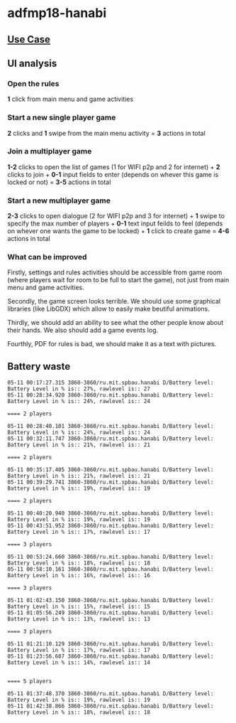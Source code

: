 # adfmp18-hanabi

## [Use Case](https://docs.google.com/document/d/1q9iMniDn_P9BYeRMWgg-3JFajvIzjrDRyh-nXqjIYyw/edit)

## UI analysis

### Open the rules

**1** click from main menu and game activities

### Start a new single player game

**2** clicks and **1** swipe from the main menu activity = **3** actions in total

### Join a multiplayer game

**1-2** clicks to open the list of games (1 for WIFI p2p and 2 for internet) + **2** clicks to join + **0-1** input fields to enter (depends on whever this game is locked or not) = **3-5** actions in total

### Start a new multiplayer game

**2-3** clicks to open dialogue (2 for WIFI p2p and 3 for internet) + **1** swipe to specify the max number of players + **0-1** text input feilds to feel (depends on whever one wants the game to be locked) + **1** click to create game = **4-6** actions in total

### What can be improved

Firstly, settings and rules activities should be accessible from game room (where players wait for room to be full to start the game), not just from main menu and game activities.

Secondly, the game screen looks terrible. We should use some graphical libraries (like LibGDX) which allow to easily make beutiful animations.

Thirdly, we should add an ability to see what the other people know about their hands. We also should add a game events log.

Fourthly, PDF for rules is bad, we should make it as a text with pictures.

## Battery waste

```
05-11 00:17:27.315 3860-3860/ru.mit.spbau.hanabi D/Battery level: Battery Level in % is:: 27%, rawlevel is:: 27
05-11 00:28:34.920 3860-3860/ru.mit.spbau.hanabi D/Battery level: Battery Level in % is:: 24%, rawlevel is:: 24

==== 2 players

05-11 00:28:40.101 3860-3860/ru.mit.spbau.hanabi D/Battery level: Battery Level in % is:: 24%, rawlevel is:: 24
05-11 00:32:11.747 3860-3860/ru.mit.spbau.hanabi D/Battery level: Battery Level in % is:: 21%, rawlevel is:: 21

==== 2 players

05-11 00:35:17.405 3860-3860/ru.mit.spbau.hanabi D/Battery level: Battery Level in % is:: 21%, rawlevel is:: 21
05-11 00:39:29.741 3860-3860/ru.mit.spbau.hanabi D/Battery level: Battery Level in % is:: 19%, rawlevel is:: 19

==== 2 players

05-11 00:40:20.940 3860-3860/ru.mit.spbau.hanabi D/Battery level: Battery Level in % is:: 19%, rawlevel is:: 19
05-11 00:43:51.952 3860-3860/ru.mit.spbau.hanabi D/Battery level: Battery Level in % is:: 17%, rawlevel is:: 17

==== 3 players

05-11 00:53:24.660 3860-3860/ru.mit.spbau.hanabi D/Battery level: Battery Level in % is:: 18%, rawlevel is:: 18
05-11 00:58:10.161 3860-3860/ru.mit.spbau.hanabi D/Battery level: Battery Level in % is:: 16%, rawlevel is:: 16

==== 3 players

05-11 01:02:43.150 3860-3860/ru.mit.spbau.hanabi D/Battery level: Battery Level in % is:: 15%, rawlevel is:: 15
05-11 01:05:56.249 3860-3860/ru.mit.spbau.hanabi D/Battery level: Battery Level in % is:: 13%, rawlevel is:: 13

==== 3 players

05-11 01:21:10.129 3860-3860/ru.mit.spbau.hanabi D/Battery level: Battery Level in % is:: 17%, rawlevel is:: 17
05-11 01:23:56.607 3860-3860/ru.mit.spbau.hanabi D/Battery level: Battery Level in % is:: 14%, rawlevel is:: 14


==== 5 players

05-11 01:37:48.370 3860-3860/ru.mit.spbau.hanabi D/Battery level: Battery Level in % is:: 19%, rawlevel is:: 19
05-11 01:42:38.866 3860-3860/ru.mit.spbau.hanabi D/Battery level: Battery Level in % is:: 18%, rawlevel is:: 18
```

